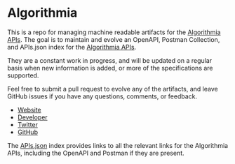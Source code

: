 # AlgorithmiaThis is a repo for managing machine readable artifacts for the [Algorithmia APIs](https://algorithmia.com). The goal is to maintain and evolve an OpenAPI, Postman Collection, and APIs.json index for the [Algorithmia APIs](https://algorithmia.com).They are a constant work in progress, and will be updated on a regular basis when new information is added, or more of the specifications are supported.Feel free to submit a pull request to evolve any of the artifacts, and leave GitHub issues if you have any questions, comments, or feedback.- [Website](https://algorithmia.com)- [Developer](https://algorithmia.com)- [Twitter](https://twitter.com/algorithmia)- [GitHub](https://github.com/algorithmiaio)The [APIs.json](https://github.com/api-evangelist/algorithmia/blob/master/apis.json) index provides links to all the relevant links for the Algorithmia APIs, including the OpenAPI and Postman if they are present.